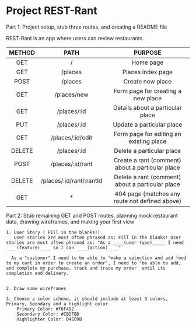 # Project REST-Rant

Part 1: Project setup, stub three routes, and creating a README file

REST-Rant is an app where users can review restaurants.

| METHOD |           PATH           |                     PURPOSE                      |
|:------:|:------------------------:|:------------------------------------------------:|
| GET    | /                        | Home page                                        |
| GET    | /places                  | Places index page                                |
| POST   | /places                  | Create new place                                 |
| GET    | /places/new              | Form page for creating a new place               |
| GET    | /places/:id              | Details about a particular place                 |
| PUT    | /places/:id              | Update a particular place                        |
| GET    | /places/:id/edit         | Form page for editing an existing place          |
| DELETE | /places/:id              | Delete a particular place                        |
| POST   | /places/:id/rant         | Create a rant (comment) about a particular place |
| DELETE | /places/:id/rant/:rantId | Delete a rant (comment) about a particular place |
| GET    | *                        | 404 page (matches any route not defined above)   | (edited)


Part 2: Stub remaining GET and POST routes, planning mock restaurant data, drawing wireframes, and making your first view

    1. User Story ( Fill in the blanks!)
       User stories are most often phrased as: Fill in the blanks! User stories are most often phrased as: "As a ____(user type)_____ I need ____(feature)____ so I can ____(action)____"

      As a "customer" I need to be able to "make a selection and add food to my cart in order to create an order", I need to "be able to add, and complete my purchase, track and trace my order' until its completion and delivery. 


    2. Draw some wireframes 

    3. Choose a color scheme, it should include at least 3 colors, Primary, Seondary and a highlight color
        Primary Color: #F6F4D2
        Secondary Color: #CBDFBD
        Highlighter Color: D4E09B
  